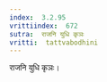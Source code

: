 ```yaml
---
index:  3.2.95
vrittiindex:  672
sutra:  राजनि युधि कृञः
vritti:  tattvabodhini 
---
```


राजनि युधि कृञः। 

